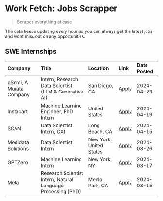 # Work Fetch: Jobs Scrapper
> Scrapes everything at ease

The data keeps updating every hour so you can always get the latest jobs and wont miss out on any opportunities.

## SWE Internships
<!--START_SECTION:workfetch-->
| Company                 | Title                                                        | Location                | Link                                                                                                                                                                                                                                                                             | Date Posted   |
|:------------------------|:-------------------------------------------------------------|:------------------------|:---------------------------------------------------------------------------------------------------------------------------------------------------------------------------------------------------------------------------------------------------------------------------------|:--------------|
| pSemi, A Murata Company | Intern, Research Data Scientist (LLM & Generative AI)        | San Diego, CA           | [Apply](https://www.linkedin.com/jobs/view/intern-research-data-scientist-llm-generative-ai-at-psemi-a-murata-company-3887074168?position=5&pageNum=0&refId=NFGffw4MBtJaEhei5v%2F35Q%3D%3D&trackingId=gLMaKVi%2B0vsEntxT%2FEpHNQ%3D%3D&trk=public_jobs_jserp-result_search-card) | 2024-04-23    |
| Instacart               | Machine Learning Engineer, PhD Intern                        | United States           | [Apply](https://www.linkedin.com/jobs/view/machine-learning-engineer-phd-intern-at-instacart-3901991739?position=2&pageNum=0&refId=NFGffw4MBtJaEhei5v%2F35Q%3D%3D&trackingId=Z4N61EMowy0dYbekYiThaA%3D%3D&trk=public_jobs_jserp-result_search-card)                              | 2024-04-19    |
| SCAN                    | Data Scientist Intern, CXI                                   | Long Beach, CA          | [Apply](https://www.linkedin.com/jobs/view/data-scientist-intern-cxi-at-scan-3899690492?position=9&pageNum=0&refId=NFGffw4MBtJaEhei5v%2F35Q%3D%3D&trackingId=mPfVjg6D6FJKAGHe%2F0DjYQ%3D%3D&trk=public_jobs_jserp-result_search-card)                                            | 2024-04-15    |
| Medidata Solutions      | Data Scientist Intern                                        | New York, United States | [Apply](https://www.linkedin.com/jobs/view/data-scientist-intern-at-medidata-solutions-3810253704?position=3&pageNum=0&refId=NFGffw4MBtJaEhei5v%2F35Q%3D%3D&trackingId=VKKs7jMBLYhC6i8B2F1AeA%3D%3D&trk=public_jobs_jserp-result_search-card)                                    | 2024-03-26    |
| GPTZero                 | Machine Learning Intern                                      | New York, NY            | [Apply](https://www.linkedin.com/jobs/view/machine-learning-intern-at-gptzero-3860723963?position=8&pageNum=0&refId=NFGffw4MBtJaEhei5v%2F35Q%3D%3D&trackingId=LTlzUmL4%2BKbXjWF18CHlog%3D%3D&trk=public_jobs_jserp-result_search-card)                                           | 2024-03-17    |
| Meta                    | Research Scientist Intern, Natural Language Processing (PhD) | Menlo Park, CA          | [Apply](https://www.linkedin.com/jobs/view/research-scientist-intern-natural-language-processing-phd-at-meta-3858718375?position=10&pageNum=0&refId=NFGffw4MBtJaEhei5v%2F35Q%3D%3D&trackingId=LKQfkiAXYWy7oQ9misNU6g%3D%3D&trk=public_jobs_jserp-result_search-card)             | 2024-03-15    |
<!--END_SECTION:workfetch-->
